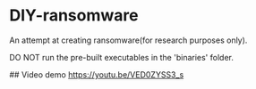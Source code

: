 # DIY-ransomware
<p>An attempt at creating ransomware(for research purposes only).<p>
<p>DO NOT run the pre-built executables in the 'binaries' folder.</p>
## Video demo
<a href="https://youtu.be/VED0ZYSS3_s">https://youtu.be/VED0ZYSS3_s</a>
